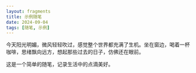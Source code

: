 ```yaml
---
layout: fragments
title: 示例随笔
date: 2024-09-04
tags: [随笔, 示例]
---
```

今天阳光明媚，微风轻轻吹过，感觉整个世界都充满了生机。坐在窗边，喝着一杯咖啡，思绪飘向远方，想起那些过去的日子，仿佛还在眼前。

这是一个简单的随笔，记录生活中的点滴美好。